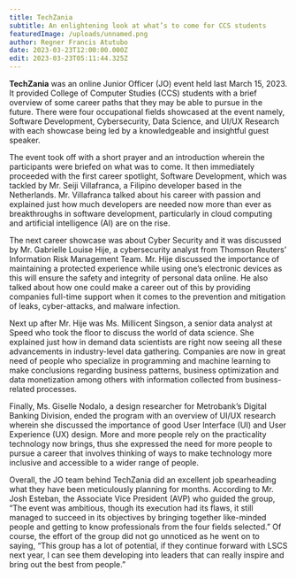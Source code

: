 ```yaml
---
title: TechZania
subtitle: An enlightening look at what’s to come for CCS students
featuredImage: /uploads/unnamed.png
author: Regner Francis Atutubo
date: 2023-03-23T12:00:00.000Z
edit: 2023-03-23T05:11:44.325Z
---
```

**TechZania** was an online Junior Officer (JO) event held last March 15, 2023. It  provided College of Computer Studies (CCS) students with a brief overview of some career paths that they may be able to pursue in the future. There were four occupational fields showcased at the event namely, Software Development, Cybersecurity, Data Science, and UI/UX Research with each showcase being led by a knowledgeable and insightful guest speaker.

The event took off with a short prayer and an introduction wherein the participants were briefed on what was to come. It then immediately proceeded with the first career spotlight, Software Development, which was tackled by Mr. Seiji Villafranca, a Filipino developer based in the Netherlands. Mr. Villafranca talked about his career with passion and explained just how much developers are needed now more than ever as breakthroughs in software development, particularly in cloud computing and artificial intelligence (AI) are on the rise. 


The next career showcase was about Cyber Security and it was discussed by Mr. Gabrielle Louise Hije, a cybersecurity analyst from Thomson Reuters’ Information Risk Management Team. Mr. Hije discussed the importance of maintaining a protected experience while using one’s electronic devices as this will ensure the safety and integrity of personal data online. He also talked about how one could make a career out of this by providing companies full-time support when it comes to the prevention and mitigation of leaks, cyber-attacks, and malware infection.


Next up after Mr. Hije was Ms. Millicent Singson, a senior data analyst at Speed who took the floor to discuss the world of data science. She explained just how in demand data scientists are right now seeing all these advancements in industry-level data gathering. Companies are now in great need of people who specialize in programming and machine learning to make conclusions regarding business patterns, business optimization and data monetization among others with information collected from business-related processes.


Finally, Ms. Giselle Nodalo, a design researcher for Metrobank’s Digital Banking Division, ended the program with an overview of UI/UX research wherein she discussed the importance of good User Interface (UI) and User Experience (UX) design. More and more people rely on the practicality technology now brings, thus she expressed the need for more people to pursue a career that involves thinking of ways to make technology more inclusive and accessible to a wider range of people.

Overall, the JO team behind TechZania did an excellent job spearheading what they have been meticulously planning for months. According to Mr. Josh Esteban, the Associate Vice President (AVP) who guided the group, “The event was ambitious, though its execution had its flaws, it still managed to succeed in its objectives by bringing together like-minded people and getting to know professionals from the four fields selected.” Of course, the effort of the group did not go unnoticed as he went on to saying, “This group has a lot of potential, if they continue forward with LSCS next year, I can see them developing into leaders that can really inspire and bring out the best from people.”